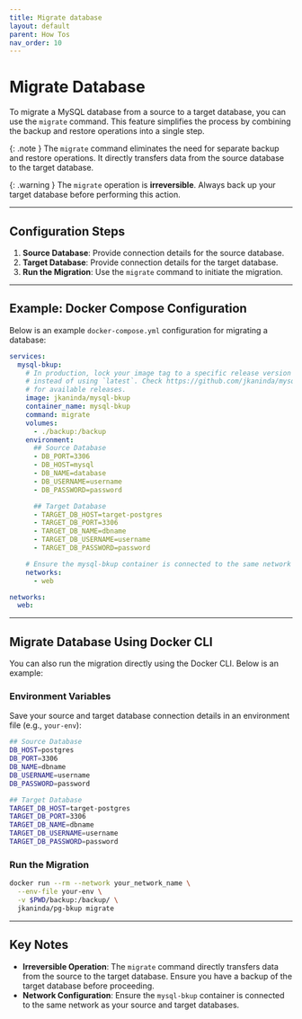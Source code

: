 ```yaml
---
title: Migrate database
layout: default
parent: How Tos
nav_order: 10
---
```


# Migrate Database

To migrate a MySQL database from a source to a target database, you can use the `migrate` command. This feature simplifies the process by combining the backup and restore operations into a single step.

{: .note }
The `migrate` command eliminates the need for separate backup and restore operations. It directly transfers data from the source database to the target database.

{: .warning }
The `migrate` operation is **irreversible**. Always back up your target database before performing this action.

---

## Configuration Steps

1. **Source Database**: Provide connection details for the source database.
2. **Target Database**: Provide connection details for the target database.
3. **Run the Migration**: Use the `migrate` command to initiate the migration.

---

## Example: Docker Compose Configuration

Below is an example `docker-compose.yml` configuration for migrating a database:

```yaml
services:
  mysql-bkup:
    # In production, lock your image tag to a specific release version
    # instead of using `latest`. Check https://github.com/jkaninda/mysqlbkup/releases
    # for available releases.
    image: jkaninda/mysql-bkup
    container_name: mysql-bkup
    command: migrate
    volumes:
      - ./backup:/backup
    environment:
      ## Source Database
      - DB_PORT=3306
      - DB_HOST=mysql
      - DB_NAME=database
      - DB_USERNAME=username
      - DB_PASSWORD=password

      ## Target Database
      - TARGET_DB_HOST=target-postgres
      - TARGET_DB_PORT=3306
      - TARGET_DB_NAME=dbname
      - TARGET_DB_USERNAME=username
      - TARGET_DB_PASSWORD=password

    # Ensure the mysql-bkup container is connected to the same network as your database
    networks:
      - web

networks:
  web:
```

---

## Migrate Database Using Docker CLI

You can also run the migration directly using the Docker CLI. Below is an example:

### Environment Variables

Save your source and target database connection details in an environment file (e.g., `your-env`):

```bash
## Source Database
DB_HOST=postgres
DB_PORT=3306
DB_NAME=dbname
DB_USERNAME=username
DB_PASSWORD=password

## Target Database
TARGET_DB_HOST=target-postgres
TARGET_DB_PORT=3306
TARGET_DB_NAME=dbname
TARGET_DB_USERNAME=username
TARGET_DB_PASSWORD=password
```

### Run the Migration

```bash
docker run --rm --network your_network_name \
  --env-file your-env \
  -v $PWD/backup:/backup/ \
  jkaninda/pg-bkup migrate
```

---

## Key Notes

- **Irreversible Operation**: The `migrate` command directly transfers data from the source to the target database. Ensure you have a backup of the target database before proceeding.
- **Network Configuration**: Ensure the `mysql-bkup` container is connected to the same network as your source and target databases.
